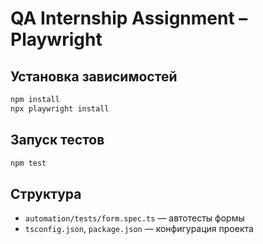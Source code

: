 
# QA Internship Assignment – Playwright

## Установка зависимостей

```bash
npm install
npx playwright install
```

## Запуск тестов

```bash
npm test
```

## Структура

- `automation/tests/form.spec.ts` — автотесты формы
- `tsconfig.json`, `package.json` — конфигурация проекта
